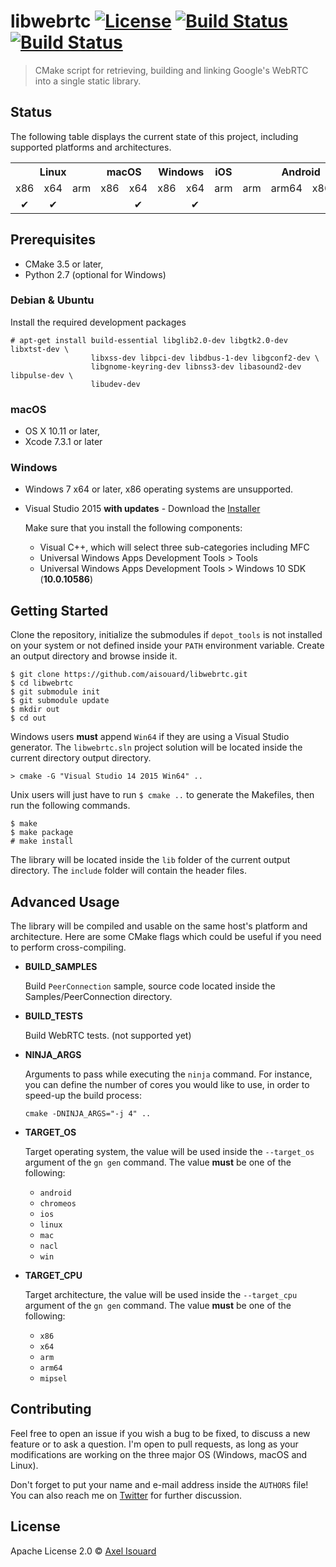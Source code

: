 # libwebrtc [![License][license-img]][license-href] [![Build Status][travis-img]][travis-href] [![Build Status][appveyor-img]][appveyor-href]

> CMake script for retrieving, building and linking Google's WebRTC into a single static library.

## Status

The following table displays the current state of this project, including 
supported platforms and architectures.

<table>
  <tr>
    <th colspan="3">Linux</th>
    <th colspan="2">macOS</th>
    <th colspan="2">Windows</th>
    <th colspan="1">iOS</th>
    <th colspan="4">Android</th>
  </tr>
  <tr>
    <td align="center">x86</td>
    <td align="center">x64</td>
    <td align="center">arm</td>
    <td align="center">x86</td>
    <td align="center">x64</td>
    <td align="center">x86</td>
    <td align="center">x64</td>
    <td align="center">arm</td>
    <td align="center">arm</td>
    <td align="center">arm64</td>
    <td align="center">x86</td>
    <td align="center">x64</td>
  </tr>
  <tr>
    <td align="center">✔</td>
    <td align="center">✔</td>
    <td></td>
    <td></td>
    <td align="center">✔</td>
    <td></td>
    <td align="center">✔</td>
    <td></td>
    <td></td>
    <td></td>
    <td></td>
    <td></td>
  </tr>
</table>

## Prerequisites

- CMake 3.5 or later,
- Python 2.7 (optional for Windows)

### Debian & Ubuntu

Install the required development packages

```
# apt-get install build-essential libglib2.0-dev libgtk2.0-dev libxtst-dev \
                  libxss-dev libpci-dev libdbus-1-dev libgconf2-dev \
                  libgnome-keyring-dev libnss3-dev libasound2-dev libpulse-dev \
                  libudev-dev
```

### macOS

- OS X 10.11 or later,
- Xcode 7.3.1 or later

### Windows

* Windows 7 x64 or later, x86 operating systems are unsupported.
* Visual Studio 2015 **with updates** - Download the [Installer][vs2015-installer]

  Make sure that you install the following components:
  
  * Visual C++, which will select three sub-categories including MFC
  * Universal Windows Apps Development Tools > Tools
  * Universal Windows Apps Development Tools > Windows 10 SDK (**10.0.10586**)

## Getting Started

Clone the repository, initialize the submodules if `depot_tools` is not
installed on your system or not defined inside your `PATH` environment variable.
Create an output directory and browse inside it.

```
$ git clone https://github.com/aisouard/libwebrtc.git
$ cd libwebrtc
$ git submodule init
$ git submodule update
$ mkdir out
$ cd out
```

Windows users **must** append `Win64` if they are using a Visual Studio
generator. The `libwebrtc.sln` project solution will be located inside the
current directory output directory.

```
> cmake -G "Visual Studio 14 2015 Win64" ..
```

Unix users will just have to run `$ cmake ..` to generate the Makefiles, then
run the following commands.

```
$ make
$ make package
# make install
```

The library will be located inside the `lib` folder of the current output
directory. The `include` folder will contain the header files.

## Advanced Usage

The library will be compiled and usable on the same host's platform and
architecture. Here are some CMake flags which could be useful if you need to
perform cross-compiling.

- **BUILD_SAMPLES**

    Build `PeerConnection` sample, source code located inside the
    Samples/PeerConnection directory.

- **BUILD_TESTS**

    Build WebRTC tests. (not supported yet)

- **NINJA_ARGS**

    Arguments to pass while executing the `ninja` command. For instance, you can
    define the number of cores you would like to use, in order to speed-up the
    build process:
    
    `cmake -DNINJA_ARGS="-j 4" ..`

- **TARGET_OS**

    Target operating system, the value will be used inside the `--target_os`
    argument of the `gn gen` command. The value **must** be one of the following:
    
    - `android`
    - `chromeos`
    - `ios`
    - `linux`
    - `mac`
    - `nacl`
    - `win`

- **TARGET_CPU**

    Target architecture, the value will be used inside the `--target_cpu`
    argument of the `gn gen` command. The value **must** be one of the following:
    
    - `x86`
    - `x64`
    - `arm`
    - `arm64`
    - `mipsel`

## Contributing

Feel free to open an issue if you wish a bug to be fixed, to discuss a new
feature or to ask a question. I'm open to pull requests, as long as your
modifications are working on the three major OS (Windows, macOS and Linux).

Don't forget to put your name and e-mail address inside the `AUTHORS` file!
You can also reach me on [Twitter][twitter] for further discussion.

## License

Apache License 2.0 © [Axel Isouard][author]

[license-img]:https://img.shields.io/badge/License-Apache%202.0-blue.svg
[license-href]:https://opensource.org/licenses/Apache-2.0
[appveyor-img]:https://ci.appveyor.com/api/projects/status/yd1s303md3tt4w9a?svg=true
[appveyor-href]:https://ci.appveyor.com/project/aisouard/libwebrtc
[travis-img]:https://travis-ci.org/aisouard/libwebrtc.svg?branch=master
[travis-href]:https://travis-ci.org/aisouard/libwebrtc
[osx1011sdk]: https://github.com/phracker/MacOSX-SDKs/releases/download/MacOSX10.11.sdk/MacOSX10.11.sdk.tar.xz
[vs2015-installer]:https://www.microsoft.com/en-US/download/details.aspx?id=48146
[twitter]:https://twitter.com/aisouard
[author]:https://axel.isouard.fr